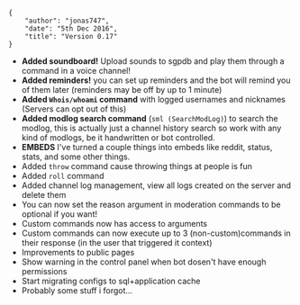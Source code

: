     {
        "author": "jonas747",
        "date": "5th Dec 2016",
        "title": "Version 0.17"
    }

 - **Added soundboard!** Upload sounds to sgpdb and play them through a command in a voice channel!
 - **Added reminders!** you can set up reminders and the bot will remind you of them later (reminders may be off by up to 1 minute)
 - **Added `Whois/whoami` command** with logged usernames and nicknames (Servers can opt out of this)
 - **Added modlog search command** (`sml (SearchModLog)`) to search the modlog, this is actually just a channel history search so work with any kind of modlogs, be it handwritten or bot controlled.
 - **EMBEDS** I've turned a couple things into embeds like reddit, status, stats, and some other things.
 - Added `throw` command cause throwing things at people is fun
 - Added `roll` command
 - Added channel log management, view all logs created on the server and delete them
 - You can now set the reason argument in moderation commands to be optional if you want!
 - Custom commands now has access to arguments
 - Custom commands can now execute up to 3 (non-custom)commands in their response (in the user that triggered it context)
 - Improvements to public pages
 - Show warning in the control panel when bot dosen't have enough permissions
 - Start migrating configs to sql+application cache
 - Probably some stuff i forgot...
